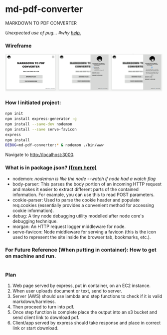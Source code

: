 # md-pdf-converter
MARKDOWN TO PDF CONVERTER

_Unexpected use of pug... #why [help.](https://codeburst.io/what-is-pug-js-jade-and-how-can-we-use-it-within-a-node-js-web-application-69a092d388eb)_

### Wireframe
![wireframe](/wireframe.png)

### How I initiated project:
```bash
npm init
npm install express-generator -g
npm install --save-dev nodemon
npm install --save serve-favicon
express
npm install
DEBUG=md-pdf-converter:* & nodemon ./bin/www
```

Navigate to [http://localhost:3000](http://localhost:3000).

### What is in package.json? [(from here)](https://developer.mozilla.org/en-US/docs/Learn/Server-side/Express_Nodejs/skeleton_website)
- nodemon: _nodemon is like the node --watch if node had a watch flag_
- body-parser: This parses the body portion of an incoming HTTP request and makes it easier to extract different parts of the contained information. For example, you can use this to read POST parameters.
- cookie-parser: Used to parse the cookie header and populate req.cookies (essentially provides a convenient method for accessing cookie information).
- debug: A tiny node debugging utility modelled after node core's debugging technique.
- morgan: An HTTP request logger middleware for node.
- serve-favicon: Node middleware for serving a favicon (this is the icon used to represent the site inside the browser tab, bookmarks, etc.).


### For Future Reference (When putting in container): How to get on machine and run.
```bash

```

### Plan
1. Web page served by express, put in container, on an EC2 instance.
2. When user uploads document or text, send to server.
3. Server (AWS) should use lambda and step functions to check if it is valid markdown/harmless.
4. Then proceed to turn into pdf.
5. Once step function is complete place the output into an s3 bucket and send client link to download pdf.
6. Client/app served by express should take response and place in correct link or start download.